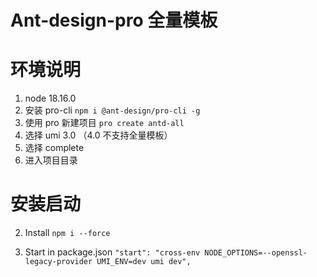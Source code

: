 # Ant-design-pro 全量模板

# 环境说明

1. node 18.16.0
2. 安装 pro-cli `npm i @ant-design/pro-cli -g`
3. 使用 pro 新建项目 `pro create antd-all`
4. 选择 umi 3.0 （4.0 不支持全量模板）
5. 选择 complete
6. 进入项目目录

# 安装启动

2. Install `npm i --force`

3. Start in package.json `"start": "cross-env NODE_OPTIONS=--openssl-legacy-provider UMI_ENV=dev umi dev",`
